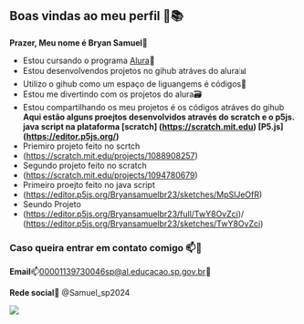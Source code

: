 ## Boas vindas ao meu perfil 📑📚

**Prazer, Meu nome é Bryan Samuel**🧑

- Estou cursando o programa [Alura](https://www.alura,br)📖
- Estou desenvolvendos projetos no gihub atráves do alura📊
- Utilizo o gihub como um espaço de liguangems é códigos📇
- Estou me divertindo com os projetos do alura🗃️
- Estou compartilhando os meu projetos é os códigos atráves do gihub
**Aqui estão alguns proejtos desenvolvidos através do scratch e o p5js. java script na plataforma [scratch] (https://scratch.mit.edu) [P5.js] (https://editor.p5js.org/)**
- Priemiro projeto feito no scrtch
- (https://scratch.mit.edu/projects/1088908257)
- Segundo projeto feito no scratch
- (https://scratch.mit.edu/projects/1094780679)
- Primeiro proejto feito no java script
- (https://editor.p5js.org/Bryansamuelbr23/sketches/MpSlJeOfR)
- Seundo Projeto
- (https://editor.p5js.org/Bryansamuelbr23/full/TwY8OvZci)/ (https://editor.p5js.org/Bryansamuelbr23/sketches/TwY8OvZci)
### Caso queira entrar em contato comigo 📫📧

**Email**📫00001139730046sp@al.educacao.sp.gov.br📧

**Rede social**🧾 @Samuel_sp2024



![](https://media.tenor.com/2tpYSeH4-vMAAAAM/spongebob-squarepants-inspiration.gif)
